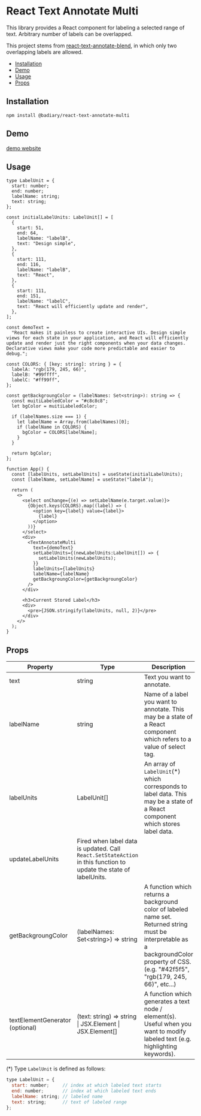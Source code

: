 # React Text Annotate Multi <!-- omit in toc -->

This library provides a React component for labeling a selected range of text. Arbitrary number of labels can be overlapped.

This project stems from [react-text-annotate-blend](<https://www.npmjs.com/package/react-text-annotate-blend>), in which only two overlapping labels are allowed.

- [Installation](#installation)
- [Demo](#demo)
- [Usage](#usage)
- [Props](#props)

## Installation

```
npm install @badiary/react-text-annotate-multi
```

## Demo

[demo website](https://badiary.github.io/react-text-annotate-multi-doc/)

## Usage

```tsx
type LabelUnit = {
  start: number;
  end: number;
  labelName: string;
  text: string;
};

const initialLabelUnits: LabelUnit[] = [
  {
    start: 51,
    end: 64,
    labelName: "labelB",
    text: "Design simple",
  },
  {
    start: 111,
    end: 116,
    labelName: "labelB",
    text: "React",
  },
  {
    start: 111,
    end: 151,
    labelName: "labelC",
    text: "React will efficiently update and render",
  },
];

const demoText =
  "React makes it painless to create interactive UIs. Design simple views for each state in your application, and React will efficiently update and render just the right components when your data changes. Declarative views make your code more predictable and easier to debug.";

const COLORS: { [key: string]: string } = {
  labelA: "rgb(179, 245, 66)",
  labelB: "#99ffff",
  labelC: "#ff99ff",
};

const getBackgroungColor = (labelNames: Set<string>): string => {
  const muitiLabeledColor = "#c8c8c8";
  let bgColor = muitiLabeledColor;

  if (labelNames.size === 1) {
    let labelName = Array.from(labelNames)[0];
    if (labelName in COLORS) {
      bgColor = COLORS[labelName];
    }
  }

  return bgColor;
};

function App() {
  const [labelUnits, setLabelUnits] = useState(initialLabelUnits);
  const [labelName, setLabelName] = useState("labelA");

  return (
    <>
      <select onChange={(e) => setLabelName(e.target.value)}>
        {Object.keys(COLORS).map((label) => (
          <option key={label} value={label}>
            {label}
          </option>
        ))}
      </select>
      <div>
        <TextAnnotateMulti
          text={demoText}
          setLabelUnits={(newLabelUnits:LabelUnit[]) => {
            setLabelUnits(newLabelUnits);
          }}
          labelUnits={labelUnits}
          labelName={labelName}
          getBackgroungColor={getBackgroungColor}
        />
      </div>

      <h3>Current Stored Label</h3>
      <div>
        <pre>{JSON.stringify(labelUnits, null, 2)}</pre>
      </div>
    </>
  );
}
```

## Props

|  Property  |  Type  |  Description  |
| ---- | ---- | ---- |
|  text  |  string  | Text you want to annotate. |
|  labelName  |  string  | Name of a label you want to annotate. This may be a state of a React component which refers to a value of select tag. |
|  labelUnits  |  LabelUnit[]  | An array of `LabelUnit`(*) which corresponds to label data. This may be a state of a React component which stores label data. |
|  updateLabelUnits  |  Fired when label data is updated. Call `React.SetStateAction` in this function to update the state of labelUnits.  |
|  getBackgroungColor  |  (labelNames: Set&lt;string&gt;) => string  | A function which returns a background color of labeled name set. Returned string must be interpretable as a backgroundColor property of CSS. (e.g. "#42f5f5", "rgb(179, 245, 66)", etc...) |
|  textElementGenerator<br>(optional)  |  (text: string) => string &#124; JSX.Element &#124; JSX.Element[]  | A function which generates a text node / element(s). Useful when you want to modify labeled text (e.g. highlighting keywords).  |

(*) Type `LabelUnit` is defined as follows:

```javascript
type LabelUnit = {
  start: number;     // index at which labeled text starts
  end: number;       // index at which labeled text ends
  labelName: string; // labeled name
  text: string;      // text of labeled range
};
```
